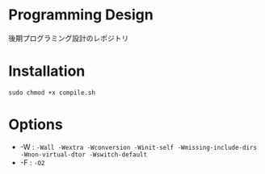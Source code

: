 # Programming Design

後期プログラミング設計のレポジトリ

# Installation

`sudo chmod +x compile.sh`

# Options

- -W : `-Wall -Wextra -Wconversion -Winit-self -Wmissing-include-dirs -Wnon-virtual-dtor -Wswitch-default`
- -F : `-O2`